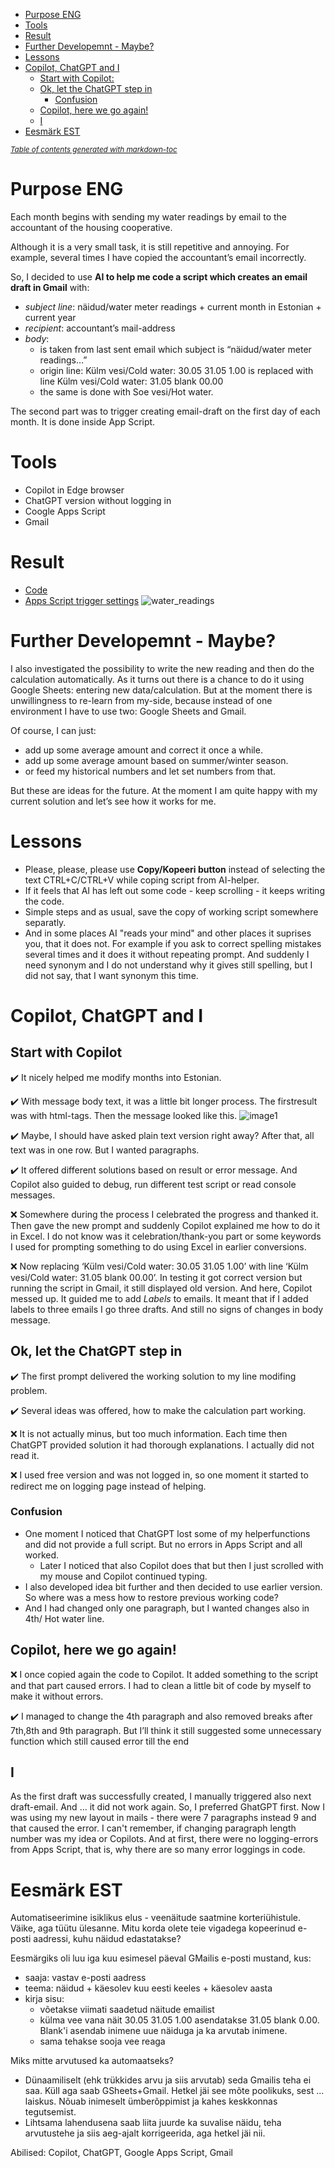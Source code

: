 - [Purpose ENG](#purpose-eng)
- [Tools](#tools)
- [Result](#result)
- [Further Developemnt - Maybe?](#further-developemnt---maybe-)
- [Lessons](#lessons)
- [Copilot, ChatGPT and I](#copilot--chatgpt-and-i)
  * [Start with Copilot:](#start-with-copilot-)
  * [Ok, let the ChatGPT step in](#ok--let-the-chatgpt-step-in)
    + [Confusion](#confusion)
  * [Copilot, here we go again!](#copilot--here-we-go-again-)
  * [I](#i)
- [Eesmärk EST](#eesm-rk-est)

<small><i><a href='http://ecotrust-canada.github.io/markdown-toc/'>Table of contents generated with markdown-toc</a></i></small>


# Purpose ENG

Each month begins with sending my water readings by email to the accountant of the housing cooperative.

Although it is a very small task, it is still repetitive and annoying. For example, several times I have copied the accountant’s email incorrectly.

So, I decided to use **AI to help me code a script which creates an email draft in Gmail** with:

- _subject line_: näidud/water meter readings + current month in Estonian + current year
- _recipient_: accountant’s mail-address 
- _body_:
    - is taken from last sent email which subject is “näidud/water meter readings…”
    - origin line: Külm vesi/Cold water: 30.05 31.05 1.00 is replaced with line Külm vesi/Cold water: 31.05 blank 00.00
    - the same is done with Soe vesi/Hot water.

The second part was to trigger creating email-draft on the first day of each month. It is done inside App Script.



# Tools
- Copilot in Edge browser
- ChatGPT version without logging in
- Coogle Apps Script
- Gmail

  

# Result

- [Code](https://github.com/AnuVi/water_meter_email_draft/blob/main/script.js) 
- [Apps Script trigger settings](trigger.md)
![water_readings](https://github.com/user-attachments/assets/e5608ee8-0a5d-44bc-8f4e-2a7449c63b39)




# Further Developemnt - Maybe?

I also investigated the possibility to write the new reading and then do the calculation automatically. As it turns out there is a chance to do it using Google Sheets: entering new data/calculation.
But at the moment there is unwillingness to re-learn from my-side, because instead of one environment I have to use two: Google Sheets and Gmail.


Of course, I can just:
- add up some average amount and correct it once a while.
- add up some average amount based on summer/winter season.
- or feed my historical numbers and let set numbers from that.


But these are ideas for the future. At the moment I am quite happy with my current solution and let’s see how it works for me.




# Lessons
- Please, please, please use **Copy/Kopeeri button** instead of selecting the text CTRL+C/CTRL+V while coping script from AI-helper.
- If it feels that AI has left out some code - keep scrolling - it keeps writing the code.
- Simple steps and as usual, save the copy of working script somewhere separatly.
- And in some places AI "reads your mind" and other places it suprises you, that it does not. For example if you ask to correct spelling mistakes several times and it does it without repeating prompt. And suddenly I need synonym and I do not understand why it gives still spelling, but I did not say, that I want synonym this time.

  

# Copilot, ChatGPT and I



## Start with Copilot
:heavy_check_mark: It nicely helped me modify months into Estonian.

:heavy_check_mark: With message body text, it was a little bit longer process. The firstresult was with html-tags. Then the message looked like this.
  ![image1](https://github.com/user-attachments/assets/662b94c2-8626-4a97-8de4-b07ae21e4ad9)

:heavy_check_mark: Maybe, I should have asked plain text version right away? After that, all text was in one row. But I wanted paragraphs.

:heavy_check_mark: It offered different solutions based on result or error message. And Copilot also guided to debug, run different test script or read console messages.

:x: Somewhere during the process I celebrated the progress and thanked it. Then gave the new prompt and suddenly Copilot explained me how to do it in Excel. I do not know was it celebration/thank-you part or some keywords I used for prompting something to do using Excel in earlier conversions.

:x: Now replacing ‘Külm vesi/Cold water: 30.05 31.05 1.00’ with line ‘Külm vesi/Cold water: 31.05 blank 00.00’. In testing it got correct version but running the script in Gmail, it still displayed old version. And here, Copilot messed up. It guided me to add _Labels_ to emails. It meant that if I added labels to three emails I go three drafts. And still no signs of changes in body message.




## Ok, let the ChatGPT step in

:heavy_check_mark: The first prompt delivered the working solution to my line modifing problem.

:heavy_check_mark: Several ideas was offered, how to make the calculation part working.

:x: It is  not actually minus, but too much information. Each time then ChatGPT provided solution it had thorough explanations. I actually did not read it.

:x: I used free version and was not logged in, so one moment it started to redirect me on logging page instead of helping.

### Confusion
- One moment I noticed that ChatGPT lost some of my helperfunctions and did not provide a full script. But no errors in Apps Script and all worked.
  - Later I noticed that also Copilot does that but then I just scrolled with my mouse and Copilot continued typing.
- I also developed idea bit further and then decided to use earlier version. So where was a mess how to restore previous working code?
- And I had changed only one paragraph, but I wanted changes also in 4th/ Hot water line.


  

## Copilot, here we go again!
:x: I once copied again the code to Copilot. It added something to the script and that part caused errors. I had to clean a little bit of code by myself to make it without errors.

:heavy_check_mark: I managed to change the 4th paragraph and also removed breaks after 7th,8th and 9th paragraph.  But I’ll think it still suggested some unnecessary function which still caused error till the end



## I
As the first draft was successfully created, I manually triggered also next draft-email. And ... it did not work again. So, I preferred GhatGPT first. Now I was using my new layout in mails - there were 7 paragraphs instead 9 and that caused the error. I can't remember, if changing paragraph length number was my idea or Copilots. And at first, there were no logging-errors from Apps Script, that is, why there are so many error loggings in code.



# Eesmärk EST
Automatiseerimine isiklikus elus - veenäitude saatmine korteriühistule. Väike, aga tüütu ülesanne. Mitu korda olete teie vigadega kopeerinud e-posti aadressi,
kuhu näidud edastatakse?

Eesmärgiks oli luu iga kuu esimesel päeval GMailis e-posti mustand, kus:
- saaja: vastav e-posti aadress
- teema: näidud + käesolev kuu eesti keeles + käesolev aasta
- kirja sisu:
   - võetakse viimati saadetud näitude emailist
   - külma vee vana näit 30.05 31.05 1.00 asendatakse 31.05 blank 0.00. Blank'i asendab inimene uue näiduga ja ka arvutab inimene.
   - sama tehakse sooja vee reaga
 
Miks mitte arvutused ka automaatseks?
  -  Dünaamiliselt (ehk trükkides arvu ja siis arvutab) seda Gmailis teha ei saa. Küll aga saab GSheets+Gmail. Hetkel jäi see mõte poolikuks, sest ... laiskus. Nõuab inimeselt ümberõppimist ja kahes keskkonnas tegutsemist.
  - Lihtsama lahendusena saab liita juurde ka suvalise näidu, teha arvutustehe ja siis aeg-ajalt korrigeerida, aga hetkel jäi nii.

 Abilised: Copilot, ChatGPT, Google Apps Script, Gmail




